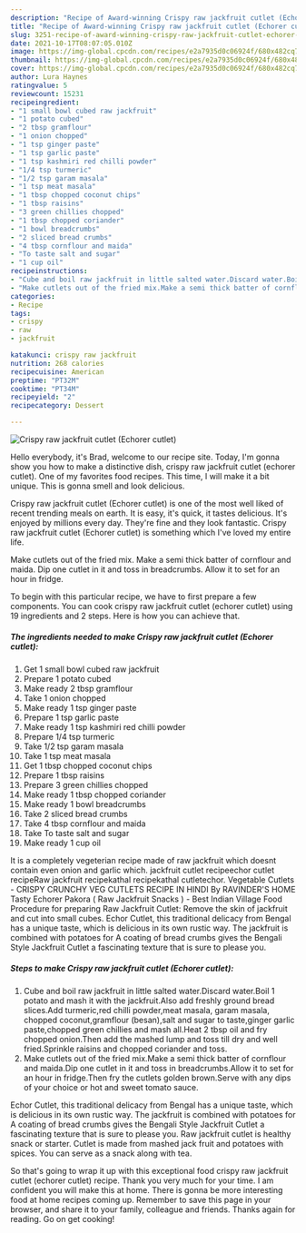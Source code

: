 ```yaml
---
description: "Recipe of Award-winning Crispy raw jackfruit cutlet (Echorer cutlet)"
title: "Recipe of Award-winning Crispy raw jackfruit cutlet (Echorer cutlet)"
slug: 3251-recipe-of-award-winning-crispy-raw-jackfruit-cutlet-echorer-cutlet
date: 2021-10-17T08:07:05.010Z
image: https://img-global.cpcdn.com/recipes/e2a7935d0c06924f/680x482cq70/crispy-raw-jackfruit-cutlet-echorer-cutlet-recipe-main-photo.jpg
thumbnail: https://img-global.cpcdn.com/recipes/e2a7935d0c06924f/680x482cq70/crispy-raw-jackfruit-cutlet-echorer-cutlet-recipe-main-photo.jpg
cover: https://img-global.cpcdn.com/recipes/e2a7935d0c06924f/680x482cq70/crispy-raw-jackfruit-cutlet-echorer-cutlet-recipe-main-photo.jpg
author: Lura Haynes
ratingvalue: 5
reviewcount: 15231
recipeingredient:
- "1 small bowl cubed raw jackfruit"
- "1 potato cubed"
- "2 tbsp gramflour"
- "1 onion chopped"
- "1 tsp ginger paste"
- "1 tsp garlic paste"
- "1 tsp kashmiri red chilli powder"
- "1/4 tsp turmeric"
- "1/2 tsp garam masala"
- "1 tsp meat masala"
- "1 tbsp chopped coconut chips"
- "1 tbsp raisins"
- "3 green chillies chopped"
- "1 tbsp chopped coriander"
- "1 bowl breadcrumbs"
- "2 sliced bread crumbs"
- "4 tbsp cornflour and maida"
- "To taste salt and sugar"
- "1 cup oil"
recipeinstructions:
- "Cube and boil raw jackfruit in little salted water.Discard water.Boil 1 potato and mash it with the jackfruit.Also add freshly ground bread slices.Add turmeric,red chilli powder,meat masala, garam masala, chopped coconut,gramflour (besan),salt and sugar to taste,ginger garlic paste,chopped green chillies and mash all.Heat 2 tbsp oil and fry chopped onion.Then add the mashed lump and toss till dry and well fried.Sprinkle raisins and chopped coriander and toss."
- "Make cutlets out of the fried mix.Make a semi thick batter of cornflour and maida.Dip one cutlet in it and toss in breadcrumbs.Allow it to set for an hour in fridge.Then fry the cutlets golden brown.Serve with any dips of your choice or hot and sweet tomato sauce."
categories:
- Recipe
tags:
- crispy
- raw
- jackfruit

katakunci: crispy raw jackfruit 
nutrition: 268 calories
recipecuisine: American
preptime: "PT32M"
cooktime: "PT34M"
recipeyield: "2"
recipecategory: Dessert

---
```



![Crispy raw jackfruit cutlet (Echorer cutlet)](https://img-global.cpcdn.com/recipes/e2a7935d0c06924f/680x482cq70/crispy-raw-jackfruit-cutlet-echorer-cutlet-recipe-main-photo.jpg)

Hello everybody, it's Brad, welcome to our recipe site. Today, I'm gonna show you how to make a distinctive dish, crispy raw jackfruit cutlet (echorer cutlet). One of my favorites food recipes. This time, I will make it a bit unique. This is gonna smell and look delicious.

Crispy raw jackfruit cutlet (Echorer cutlet) is one of the most well liked of recent trending meals on earth. It is easy, it's quick, it tastes delicious. It's enjoyed by millions every day. They're fine and they look fantastic. Crispy raw jackfruit cutlet (Echorer cutlet) is something which I've loved my entire life.

Make cutlets out of the fried mix. Make a semi thick batter of cornflour and maida. Dip one cutlet in it and toss in breadcrumbs. Allow it to set for an hour in fridge.


To begin with this particular recipe, we have to first prepare a few components. You can cook crispy raw jackfruit cutlet (echorer cutlet) using 19 ingredients and 2 steps. Here is how you can achieve that.

<!--inarticleads1-->

##### The ingredients needed to make Crispy raw jackfruit cutlet (Echorer cutlet):

1. Get 1 small bowl cubed raw jackfruit
1. Prepare 1 potato cubed
1. Make ready 2 tbsp gramflour
1. Take 1 onion chopped
1. Make ready 1 tsp ginger paste
1. Prepare 1 tsp garlic paste
1. Make ready 1 tsp kashmiri red chilli powder
1. Prepare 1/4 tsp turmeric
1. Take 1/2 tsp garam masala
1. Take 1 tsp meat masala
1. Get 1 tbsp chopped coconut chips
1. Prepare 1 tbsp raisins
1. Prepare 3 green chillies chopped
1. Make ready 1 tbsp chopped coriander
1. Make ready 1 bowl breadcrumbs
1. Take 2 sliced bread crumbs
1. Take 4 tbsp cornflour and maida
1. Take To taste salt and sugar
1. Make ready 1 cup oil


It is a completely vegeterian recipe made of raw jackfruit which doesnt contain even onion and garlic which. jackfruit cutlet recipeechor cutlet recipeRaw jackfruit recipekathal recipekathal cutletechor. Vegetable Cutlets - CRISPY CRUNCHY VEG CUTLETS RECIPE IN HINDI By RAVINDER&#39;S HOME Tasty Echorer Pakora ( Raw Jackfruit Snacks ) - Best Indian Village Food Procedure for preparing Raw Jackfruit Cutlet: Remove the skin of jackfruit and cut into small cubes. Echor Cutlet, this traditional delicacy from Bengal has a unique taste, which is delicious in its own rustic way. The jackfruit is combined with potatoes for A coating of bread crumbs gives the Bengali Style Jackfruit Cutlet a fascinating texture that is sure to please you. 

<!--inarticleads2-->

##### Steps to make Crispy raw jackfruit cutlet (Echorer cutlet):

1. Cube and boil raw jackfruit in little salted water.Discard water.Boil 1 potato and mash it with the jackfruit.Also add freshly ground bread slices.Add turmeric,red chilli powder,meat masala, garam masala, chopped coconut,gramflour (besan),salt and sugar to taste,ginger garlic paste,chopped green chillies and mash all.Heat 2 tbsp oil and fry chopped onion.Then add the mashed lump and toss till dry and well fried.Sprinkle raisins and chopped coriander and toss.
1. Make cutlets out of the fried mix.Make a semi thick batter of cornflour and maida.Dip one cutlet in it and toss in breadcrumbs.Allow it to set for an hour in fridge.Then fry the cutlets golden brown.Serve with any dips of your choice or hot and sweet tomato sauce.


Echor Cutlet, this traditional delicacy from Bengal has a unique taste, which is delicious in its own rustic way. The jackfruit is combined with potatoes for A coating of bread crumbs gives the Bengali Style Jackfruit Cutlet a fascinating texture that is sure to please you. Raw jackfruit cutlet is healthy snack or starter. Cutlet is made from mashed jack fruit and potatoes with spices. You can serve as a snack along with tea. 

So that's going to wrap it up with this exceptional food crispy raw jackfruit cutlet (echorer cutlet) recipe. Thank you very much for your time. I am confident you will make this at home. There is gonna be more interesting food at home recipes coming up. Remember to save this page in your browser, and share it to your family, colleague and friends. Thanks again for reading. Go on get cooking!
